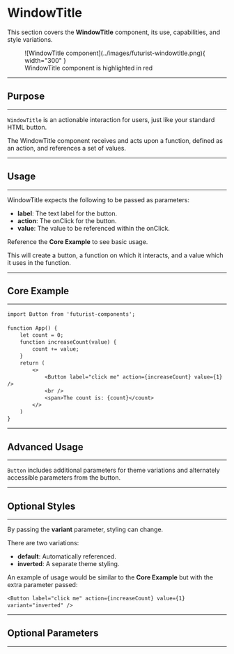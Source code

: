 # WindowTitle
This section covers the **WindowTitle** component, its use, capabilities, and style variations.

<figure markdown="span">
  ![WindowTitle component](../images/futurist-windowtitle.png){ width="300" }
  <figcaption>WindowTitle component is highlighted in red</figcaption>
</figure>

***
## Purpose
***
```WindowTitle``` is an actionable interaction for users, just like your standard HTML button.

The WindowTitle component receives and acts upon a function, defined as an action, and references a set of values.

***
## Usage
***
WindowTitle expects the following to be passed as parameters:

* **label**: The text label for the button.
* **action**: The onClick for the button.
* **value**: The value to be referenced within the onClick.

Reference the **Core Example** to see basic usage.

This will create a button, a function on which it interacts, and a value which it uses in the function.

***
## Core Example
***
```
import Button from 'futurist-components';

function App() {
    let count = 0;
    function increaseCount(value) {
        count += value;
    }
    return (
        <>
            <Button label="click me" action={increaseCount} value={1} />
            <br />
            <span>The count is: {count}</count>
        </>
    )
}
```

***
## Advanced Usage
***
```Button``` includes additional parameters for theme variations and alternately accessible parameters from the button.

***
## Optional Styles
***
By passing the **variant** parameter, styling can change.

There are two variations:

* **default**: Automatically referenced.
* **inverted**: A separate theme styling.

An example of usage would be similar to the **Core Example** but with the extra parameter passed:

```
<Button label="click me" action={increaseCount} value={1} variant="inverted" />
```
***
## Optional Parameters
***